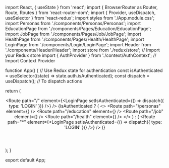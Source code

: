 import React, { useState } from 'react';
import { BrowserRouter as Router, Route, Routes } from 'react-router-dom';
import { Provider, useDispatch, useSelector } from 'react-redux';
import styles from './App.module.css';
import Personas from './components/Personas/Personas';
import EducationPage from './components/Pages/Education/EducationPage';
import JobPage from './components/Pages/Job/JobPage';
import HealthPage from './components/Pages/Health/HealthPage';
import LoginPage from './components/Login/LoginPage';
import Header from './components/Header/Header';
import store from './redux/store'; // Import your Redux store
import { AuthProvider } from './context/AuthContext'; // Import Context Provider



function App() {
  // Use Redux state for authentication
  const isAuthenticated = useSelector((state) => state.auth.isAuthenticated);
  const dispatch = useDispatch(); // To dispatch actions

  return (
    <Provider store={store}>
      <AuthProvider>
        <Router>
          <div className={styles.App}>
            <Header />
            <Routes>
              <Route
                path="/"
                element={<LoginPage setIsAuthenticated={() => dispatch({ type: 'LOGIN' })} />}
              />
              {isAuthenticated ? (
                <>
                  <Route path="/personas" element={<Personas />} />
                  <Route path="/education" element={<EducationPage />} />
                  <Route path="/job" element={<JobPage />} />
                  <Route path="/health" element={<HealthPage />} />
                </>
              ) : (
                <Route path="*" element={<LoginPage setIsAuthenticated={() => dispatch({ type: 'LOGIN' })} />} />
              )}
            </Routes>
          </div>
        </Router>
      </AuthProvider>
    </Provider>
  );
}

export default App;
